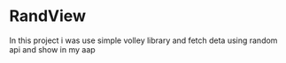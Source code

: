 # RandView
In this project i was use simple volley library and fetch deta using random api and show in my aap 
